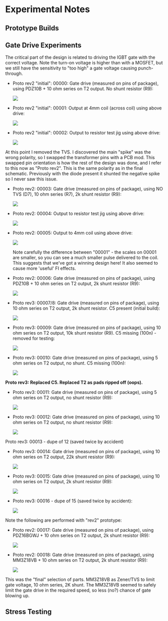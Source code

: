 # Experimental Notes

## Prototype Builds


## Gate Drive Experiments

The critical part of the design is related to driving the IGBT gate with the correct voltage. Note the turn-on voltage is higher than with a MOSFET,
but we still have the sensitivity to "too high" a gate voltage causing punch-through.

* Proto rev2 "initial": 00000: Gate drive (measured on pins of package), using PDZ10B + 10 ohm series on T2 output. No shunt resistor (R9):

   ![](img/tek00000.png)

* Proto rev2 "initial": 00001: Output at 4mm coil (across coil) using above drive:

   ![](img/tek00001.png)

* Proto rev2 "initial": 00002: Output to resistor test jig using above drive:

   ![](img/tek00002.png)

At this point I removed the TVS. I discovered the main "spike" was the wrong polarity, so I swapped the transformer pins with a PCB mod. This swapped
pin orientation is how the rest of the design was done, and I refer to this now as "Proto rev2". This is the same polarity as in the final schematic.
Previously with the diode present it shunted the negative spike so I never saw this issue.

* Proto rev2: 00003: Gate drive (measured on pins of package), using NO TVS (D7), 10 ohm series (R7), 2k shunt resistor (R9):

   ![](img/tek00003.png)

* Proto rev2: 00004: Output to resistor test jig using above drive:

   ![](img/tek00004.png)

* Proto rev2: 00005: Output to 4mm coil using above drive:

   ![](img/tek00005.png)

   Note carefully the difference between "00001" - the scales on 00001 are smaller, so you can see a much smaller pulse delivered to the coil. This suggests that
   we've got a winning design here! It also seemed to cause more 'useful' FI effects.


* Proto rev2: 00006: Gate drive (measured on pins of package), using PDZ10B + 10 ohm series on T2 output, 2k shunt resistor (R9):

    ![](img/tek00006.png)

* Proto rev3: 00007/8: Gate drive (measured on pins of package), using 10 ohm series on T2 output, 2k shunt resistor. C5 present (initial build):

   ![](img/tek00007.png)

* Proto rev3: 00009: Gate drive (measured on pins of package), using 10 ohm series on T2 output, 10k shunt resistor (R9). C5 missing (100n) - removed for testing:

   ![](img/tek00008.png)

* Proto rev3: 00010: Gate drive (measured on pins of package), using 5 ohm series on T2 output, no shunt. C5 missing (100n):

   ![](img/tek00010.png)

**Proto rev3: Replaced C5. Replaced T2 as pads ripped off (oops).**

* Proto rev3: 00011: Gate drive (measured on pins of package), using 5 ohm series on T2 output, no shunt resistor (R9):

   ![](img/tek00011.png)

* Proto rev3: 00012: Gate drive (measured on pins of package), using 10 ohm series on T2 output, no shunt resistor (R9):

   ![](img/tek00012.png)

Proto rev3: 00013 - dupe of 12 (saved twice by accident)

* Proto rev3: 00014: Gate drive (measured on pins of package), using 10 ohm series on T2 output, 22k shunt resistor (R9):

   ![](img/tek00014.png)

* Proto rev3: 00015: Gate drive (measured on pins of package), using 10 ohm series on T2 output, 2k shunt resistor (R9):
   
   ![](img/tek00015.png)

* Proto rev3: 00016 - dupe of 15 (saved twice by accident):

   ![](img/tek00016.png)

Note the following are performed with "rev2" prototype:

* Proto rev2: 00017: Gate drive (measured on pins of package), using PDZ16BGWJ + 10 ohm series on T2 output, 2k shunt resistor (R9):

   ![](img/tek00017.png)

* Proto rev2: 00018: Gate drive (measured on pins of package), using MM3Z18VB + 10 ohm series on T2 output, 2k shunt resistor (R9):
   
   ![](img/tek00018.png)

This was the "final" selection of parts. MM3Z18VB as Zener/TVS to limit gate voltage, 10 ohm series, 2K shunt. The MM3Z18VB seemed to safely limit
the gate drive in the required speed, so less (no?) chance of gate blowing up.

## Stress Testing